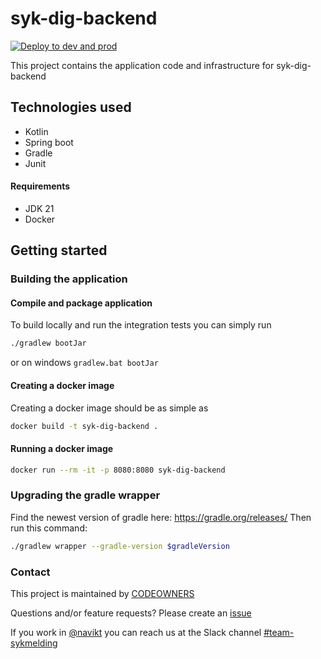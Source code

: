 # syk-dig-backend
[![Deploy to dev and prod](https://github.com/navikt/syk-dig-backend/actions/workflows/deploy.yml/badge.svg)](https://github.com/navikt/syk-dig-backend/actions/workflows/deploy.yml)

This project contains the application code and infrastructure for syk-dig-backend

## Technologies used
* Kotlin
* Spring boot
* Gradle
* Junit

#### Requirements

* JDK 21
* Docker


## Getting started
### Building the application
#### Compile and package application
To build locally and run the integration tests you can simply run 
``` bash
./gradlew bootJar
```
or  on windows 
`gradlew.bat bootJar`

#### Creating a docker image
Creating a docker image should be as simple as
``` bash 
docker build -t syk-dig-backend .
```

#### Running a docker image
``` bash
docker run --rm -it -p 8080:8080 syk-dig-backend
```

### Upgrading the gradle wrapper
Find the newest version of gradle here: https://gradle.org/releases/ Then run this command:

``` bash
./gradlew wrapper --gradle-version $gradleVersion
```

### Contact

This project is maintained by [CODEOWNERS](CODEOWNERS)

Questions and/or feature requests? Please create an [issue](https://github.com/navikt/syk-dig-backend/issues)

If you work in [@navikt](https://github.com/navikt) you can reach us at the Slack
channel [#team-sykmelding](https://nav-it.slack.com/archives/CMA3XV997)
